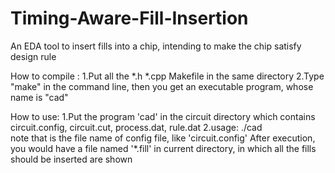 # Timing-Aware-Fill-Insertion
An EDA tool to insert fills into a chip, intending to make the chip satisfy design rule


How to compile : 
1.Put all the *.h *.cpp Makefile in the same directory
2.Type "make" in the command line, then you get an executable program, whose name is "cad"

How to use:
1.Put the program 'cad' in the circuit directory which contains circuit.config, circuit.cut, process.dat, rule.dat
2.usage:  ./cad <config file>  
  note that <config file> is the file name of config file, like 'circuit.config' 
  After execution, you would have a file named '*.fill' in current directory, in which all the fills should be inserted are shown
  
